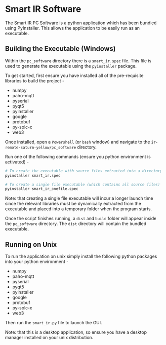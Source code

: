 # Smart IR Software

The Smart IR PC Software is a python application which has been bundled using PyInstaller. This allows the application to be easily run as an executable.

## Building the Executable (Windows)

Within the `pc_software` directory there is a `smart_ir.spec` file. This file is used to generate the executable using the `pyinstaller` package.

To get started, first ensure you have installed all of the pre-requisite libraries to build the project -

- numpy
- paho-mqtt
- pyserial
- pyqt5
- pyinstaller
- google
- protobuf
- py-solc-x
- web3

Once installed, open a `Powershell` (or `bash` window) and navigate to the `ir-remote-saturn-yellow/pc_software` directory.

Run one of the following commands (ensure you python environment is activated) -

```bash
# To create the executable with source files extracted into a directory
pyinstaller smart_ir.spec

# To create a single file executable (which contains all source files)
pyinstaller smart_ir_onefile.spec
```

Note: that creating a single file executable will incur a longer launch time since the relevant libraries must be dynamically extracted from the executable and placed into a temporary folder when the program starts.

Once the script finishes running, a `dist` and `build` folder will appear inside the `pc_software` directory. The `dist` directory will contain the bundled executable.

## Running on Unix

To run the application on unix simply install the following python packages into your python environment -

- numpy
- paho-mqtt
- pyserial
- pyqt5
- pyinstaller
- google
- protobuf
- py-solc-x
- web3

Then run the `smart_ir.py` file to launch the GUI.

Note: that this is a desktop application, so ensure you have a desktop manager installed on your unix distribution.